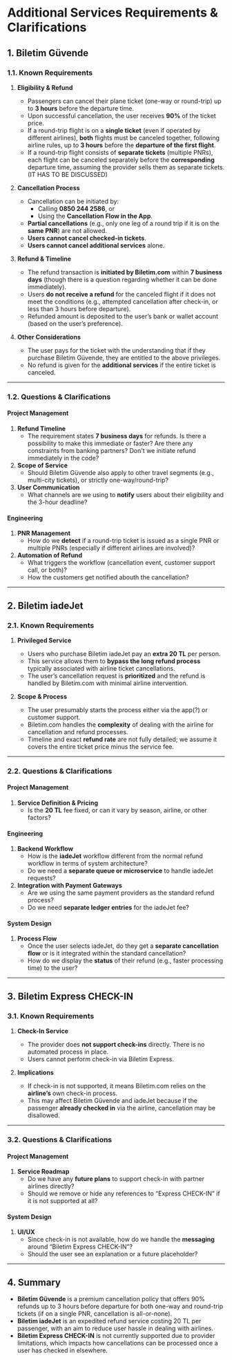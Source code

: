 # Additional Services Requirements & Clarifications

## 1. **Biletim Güvende**

### 1.1. Known Requirements

1. **Eligibility & Refund**  
   - Passengers can cancel their plane ticket (one-way or round-trip) up to **3 hours** before the departure time.  
   - Upon successful cancellation, the user receives **90%** of the ticket price.  
   - If a round-trip flight is on a **single ticket** (even if operated by different airlines), **both** flights must be canceled together, following airline rules, up to **3 hours** before the **departure of the first flight**.  
   - If a round-trip flight consists of **separate tickets** (multiple PNRs), each flight can be canceled separately before the **corresponding** departure time, assuming the provider sells them as separate tickets. (IT HAS TO BE DISCUSSED)

2. **Cancellation Process**  
   - Cancellation can be initiated by:  
     - Calling **0850 244 2586**, or  
     - Using the **Cancellation Flow in the App**.  
   - **Partial cancellations** (e.g., only one leg of a round trip if it is on the **same PNR**) are not allowed.  
   - **Users cannot cancel checked-in tickets**.  
   - **Users cannot cancel additional services** alone.  

3. **Refund & Timeline**  
   - The refund transaction is **initiated by Biletim.com** within **7 business days** (though there is a question regarding whether it can be done immediately).  
   - Users **do not receive a refund** for the canceled flight if it does not meet the conditions (e.g., attempted cancellation after check-in, or less than 3 hours before departure).  
   - Refunded amount is deposited to the user’s bank or wallet account (based on the user’s preference).  

4. **Other Considerations**  
   - The user pays for the ticket with the understanding that if they purchase Biletim Güvende, they are entitled to the above privileges.  
   - No refund is given for the **additional services** if the entire ticket is canceled.

---

### 1.2. Questions & Clarifications

#### Project Management

1. **Refund Timeline**  
   - The requirement states **7 business days** for refunds. Is there a possibility to make this immediate or faster? Are there any constraints from banking partners? Don't we initiate refund immediately in the code?
2. **Scope of Service**  
   - Should Biletim Güvende also apply to other travel segments (e.g., multi-city tickets), or strictly one-way/round-trip?
3. **User Communication**  
   - What channels are we using to **notify** users about their eligibility and the 3-hour deadline?  

#### Engineering

1. **PNR Management**  
   - How do we **detect** if a round-trip ticket is issued as a single PNR or multiple PNRs (especially if different airlines are involved)?  
2. **Automation of Refund**  
   - What triggers the workflow (cancellation event, customer support call, or both)?  
   - How the customers get notified abouth the cancellation?


---

## 2. **Biletim iadeJet**

### 2.1. Known Requirements

1. **Privileged Service**  
   - Users who purchase Biletim iadeJet pay an **extra 20 TL** per person.  
   - This service allows them to **bypass the long refund process** typically associated with airline ticket cancellations.  
   - The user’s cancellation request is **prioritized** and the refund is handled by Biletim.com with minimal airline intervention.

2. **Scope & Process**  
   - The user presumably starts the process either via the app(?) or customer support.  
   - Biletim.com handles the **complexity** of dealing with the airline for cancellation and refund processes.  
   - Timeline and exact **refund rate** are not fully detailed; we assume it covers the entire ticket price minus the service fee.

---

### 2.2. Questions & Clarifications

#### Project Management

1. **Service Definition & Pricing**  
   - Is the **20 TL** fee fixed, or can it vary by season, airline, or other factors?

#### Engineering

1. **Backend Workflow**  
   - How is the **iadeJet** workflow different from the normal refund workflow in terms of system architecture?  
   - Do we need a **separate queue or microservice** to handle iadeJet requests?
2. **Integration with Payment Gateways**  
   - Are we using the same payment providers as the standard refund process?  
   - Do we need **separate ledger entries** for the iadeJet fee?

#### System Design

1. **Process Flow**  
   - Once the user selects iadeJet, do they get a **separate cancellation flow** or is it integrated within the standard cancellation?  
   - How do we display the **status** of their refund (e.g., faster processing time) to the user?

---

## 3. **Biletim Express CHECK-IN**

### 3.1. Known Requirements

1. **Check-In Service**  
   - The provider does **not support check-ins** directly. There is no automated process in place.  
   - Users cannot perform check-in via Biletim Express.  

2. **Implications**  
   - If check-in is not supported, it means Biletim.com relies on the **airline’s** own check-in process.  
   - This may affect Biletim Güvende and iadeJet because if the passenger **already checked in** via the airline, cancellation may be disallowed.

---

### 3.2. Questions & Clarifications

#### Project Management

1. **Service Roadmap**  
   - Do we have any **future plans** to support check-in with partner airlines directly?  
   - Should we remove or hide any references to “Express CHECK-IN” if it is not supported at all?

#### System Design

1. **UI/UX**  
   - Since check-in is not available, how do we handle the **messaging** around “Biletim Express CHECK-IN”?  
   - Should the user see an explanation or a future placeholder?

---

## 4. **Summary**

- **Biletim Güvende** is a premium cancellation policy that offers 90% refunds up to 3 hours before departure for both one-way and round-trip tickets (if on a single PNR, cancellation is all-or-none).  
- **Biletim iadeJet** is an expedited refund service costing 20 TL per passenger, with an aim to reduce user hassle in dealing with airlines.  
- **Biletim Express CHECK-IN** is not currently supported due to provider limitations, which impacts how cancellations can be processed once a user has checked in elsewhere.
